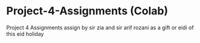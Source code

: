 # Project-4-Assignments (Colab)
 Project 4 Assignments assign by sir zia and sir arif rozani as a gift or eidi of this eid holiday
